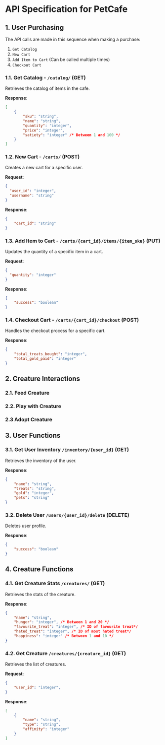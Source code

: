 # API Specification for PetCafe

## 1. User Purchasing

The API calls are made in this sequence when making a purchase:
1. `Get Catalog`
2. `New Cart`
3. `Add Item to Cart` (Can be called multiple times)
4. `Checkout Cart`

### 1.1. Get Catalog - `/catalog/` (GET)

Retrieves the catalog of items in the cafe.

**Response**:

```json
[
    {
        "sku": "string",
        "name": "string",
        "quantity": "integer",
        "price": "integer", 
        "satiety": "integer" /* Between 1 and 100 */
    }
]
```

### 1.2. New Cart - `/carts/` (POST)

Creates a new cart for a specific user.

**Request**:

```json
{
  "user_id": "integer",
  "username": "string"
}
```

**Response**:

```json
{
    "cart_id": "string" 
}
``` 

### 1.3. Add Item to Cart - `/carts/{cart_id}/items/{item_sku}` (PUT)

Updates the quantity of a specific item in a cart. 

**Request**:

```json
{
  "quantity": "integer"
}
```

**Response**:

```json
{
    "success": "boolean"
}
```

### 1.4. Checkout Cart - `/carts/{cart_id}/checkout` (POST)

Handles the checkout process for a specific cart.

**Response**:

```json
{
    "total_treats_bought": "integer",
    "total_gold_paid": "integer"
}
```

## 2. Creature Interactions

### 2.1. Feed Creature

### 2.2. Play with Creature

### 2.3 Adopt Creature


## 3. User Functions

### 3.1. Get User Inventory `/inventory/{user_id}` (GET)

Retrieves the inventory of the user.

**Response**:

```json
{
    "name": "string",
    "treats": "string",
    "gold": "integer", 
    "pets": "string"
}
```


### 3.2. Delete User  `/users/{user_id}/delete` (DELETE)

Deletes user profile.

**Response**:

```json
{
    "success": "boolean"
}
```


## 4. Creature Functions

### 4.1. Get Creature Stats `/creatures/` (GET)

Retrieves the stats of the creature.

**Response**:

```json
{
    "name": "string",
    "hunger": "integer", /* Between 1 and 20 */
    "favourite_treat": "integer", /* ID of favourite treat*/
    "hated_treat": "integer", /* ID of most hated treat*/
    "happiness": "integer" /* Between 1 and 10 */
}
```

### 4.2. Get Creature `/creatures/{creature_id}` (GET)

Retrieves the list of creatures.

**Request**:

```json
{
    "user_id": "integer",
}
```

**Response**:

```json
[
    {
        "name": "string",
        "type": "string",
        "affinity": "integer"
    }
]
```